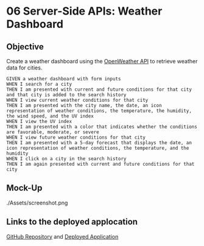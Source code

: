 # 06 Server-Side APIs: Weather Dashboard

## Objective
Create a weather dashboard using the [OpenWeather API](https://openweathermap.org/api) to retrieve weather data for cities.

```
GIVEN a weather dashboard with form inputs
WHEN I search for a city
THEN I am presented with current and future conditions for that city and that city is added to the search history
WHEN I view current weather conditions for that city
THEN I am presented with the city name, the date, an icon representation of weather conditions, the temperature, the humidity, the wind speed, and the UV index
WHEN I view the UV index
THEN I am presented with a color that indicates whether the conditions are favorable, moderate, or severe
WHEN I view future weather conditions for that city
THEN I am presented with a 5-day forecast that displays the date, an icon representation of weather conditions, the temperature, and the humidity
WHEN I click on a city in the search history
THEN I am again presented with current and future conditions for that city
```

## Mock-Up
./Assets/screenshot.png

## Links to the deployed applocation
[GitHub Repository](https://github.com/hanhle1989/api-weather-dashboard)
and [Deployed Application](https://hanhle1989.github.io/api-weather-dashboard/)